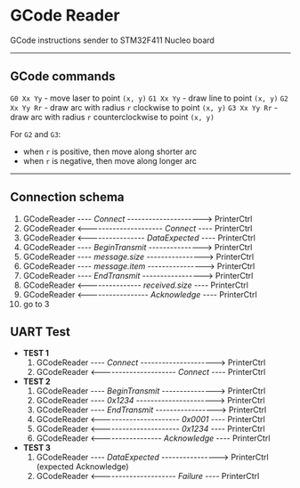 # GCode Reader
GCode instructions sender to STM32F411 Nucleo board

-----

## GCode commands

`G0 Xx Yy` - move laser to point `(x, y)`
`G1 Xx Yy` - draw line to point `(x, y)`
`G2 Xx Yy Rr` - draw arc with radius `r` clockwise to point `(x, y)`
`G3 Xx Yy Rr` - draw arc with radius `r` counterclockwise to point `(x, y)`

For `G2` and `G3`:
+ when `r` is positive, then move along shorter arc
+ when `r` is negative, then move along longer arc

-----

## Connection schema

1. GCodeReader ---- *Connect* ---------------------> PrinterCtrl
2. GCodeReader <--------------------- *Connect* ---- PrinterCtrl
3. GCodeReader <---------------- *DataExpected* ---- PrinterCtrl
4. GCodeReader ---- *BeginTransmit* ---------------> PrinterCtrl
5. GCodeReader ---- *message.size* ----------------> PrinterCtrl
6. GCodeReader ---- *message.item* ----------------> PrinterCtrl
7. GCodeReader ---- *EndTransmit* -----------------> PrinterCtrl
8. GCodeReader <--------------- *received.size* ---- PrinterCtrl
9. GCodeReader <----------------- *Acknowledge* ---- PrinterCtrl
10. go to 3

## UART Test

+ **TEST 1**
  1. GCodeReader ---- *Connect* ---------------------> PrinterCtrl
  2. GCodeReader <--------------------- *Connect* ---- PrinterCtrl
+ **TEST 2**
  1. GCodeReader ---- *BeginTransmit* ---------------> PrinterCtrl
  2. GCodeReader ---- *0x1234* ----------------------> PrinterCtrl
  3. GCodeReader ---- *EndTransmit* -----------------> PrinterCtrl
  4. GCodeReader <---------------------- *0x0001* ---- PrinterCtrl
  5. GCodeReader <---------------------- *0x1234* ---- PrinterCtrl
  6. GCodeReader <----------------- *Acknowledge* ---- PrinterCtrl
+ **TEST 3**
  1. GCodeReader ---- *DataExpected* ----------------> PrinterCtrl (expected Acknowledge)
  2. GCodeReader <--------------------- *Failure* ---- PrinterCtrl
